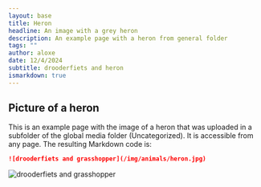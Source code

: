 ```yaml
---
layout: base
title: Heron
headline: An image with a grey heron
description: An example page with a heron from general folder
tags: ""
author: aloxe
date: 12/4/2024
subtitle: drooderfiets and heron
ismarkdown: true
---
```

## Picture of a heron

This is an example page with the image of a heron that was uploaded in a subfolder of the global media folder (Uncategorized). It is accessible from any page. The resulting Markdown code is:

```markdown
![drooderfiets and grasshopper](/img/animals/heron.jpg)
```

![drooderfiets and grasshopper](/img/animals/heron.jpg)
